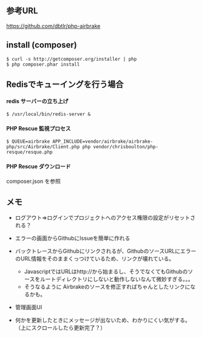 ## 参考URL
https://github.com/dbtlr/php-airbrake

## install (composer)
    $ curl -s http://getcomposer.org/installer | php
    $ php composer.phar install 

## Redisでキューイングを行う場合

#### redis サーバーの立ち上げ
    $ /usr/local/bin/redis-server &

#### PHP Rescue 監視プロセス
    $ QUEUE=airbrake APP_INCLUDE=vendor/airbrake/airbrake-php/src/Airbrake/Client.php php vendor/chrisboulton/php-resque/resque.php

#### PHP Rescue ダウンロード
composer.json を参照

## メモ
 * ログアウト=>ログインでプロジェクトへのアクセス権限の設定がリセットされる？

 * エラーの画面からGithubにIssueを簡単に作れる
 * バックトレースからGithubにリンクされるが、GithubのソースURLにエラーのURL情報をそのままくっつけているため、リンクが壊れている。
   * JavascriptではURLはhttp://から始まるし、そうでなくてもGithubのソースをルートディレクトリにしないと動作しないなんて微妙すぎる。。。
   * そうなるように Airbrakeのソースを修正すればちゃんとしたリンクになるかも。

 * 管理画面UI
  * 何かを更新したときにメッセージが出ないため、わかりにくい気がする。（上にスクロールしたら更新完了？）
